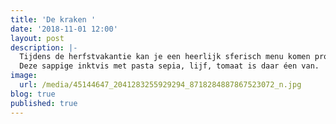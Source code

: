 ```yaml
---
title: 'De kraken '
date: '2018-11-01 12:00'
layout: post
description: |-
  Tijdens de herfstvakantie kan je een heerlijk sferisch menu komen proeven.
  Deze sappige inktvis met pasta sepia, lijf, tomaat is daar éen van.
image:
  url: /media/45144647_2041283255929294_8718284887867523072_n.jpg
blog: true
published: true
---
```


